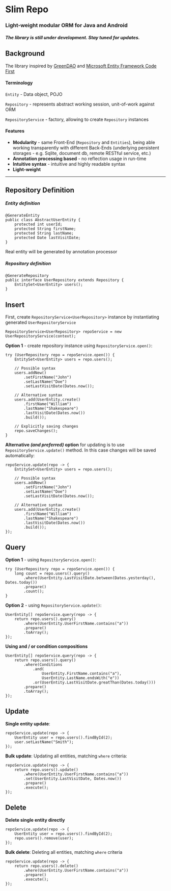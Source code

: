 # Slim Repo
### Light-weight modular ORM for Java and Android

##### The library is still under development. Stay tuned for updates.

Background
---

The library inspired by [GreenDAO](http://greendao-orm.com/ "GreenDAO") and [Microsoft Entity Framework Code First](https://msdn.microsoft.com/en-us/data/ee712907) 

#### Terminology

`Entity` - Data object, POJO 
 
`Repository` - represents abstract working session, unit-of-work against ORM

`RepositoryService` - factory, allowing to create `Repository` instances 

#### Features

* **Modularity** - same Front-End (`Repository` and `Entities`), being able working transparently with different Back-Ends (underlying persistent storages - e.g. Sqlite, document db, remote RESTful service, etc.)
* **Annotation processing based** - no reflection usage in run-time
* **Intuitive syntax** - intuitive and highly readable syntax
* **Light-weight**

---

Repository Definition
---

##### Entity definition
    @GenerateEntity
    public class AbstractUserEntity {
		protected int userId;
        protected String firstName;
        protected String lastName;
		protected Date lastVisitDate;
    }
Real entity will be generated by annotation processor

##### Repository definition
	@GenerateRepository
	public interface UserRepository extends Repository {
		EntitySet<UserEntity> users();
    }

Insert
---

First, create `RepositoryService<UserRepository>` instance by instantiating generated `UserRepositoryService`

	RepositoryService<UserRepository> repoService = new UserRepositoryService(context);

**Option 1** - create repository instance using `RepositoryService.open()`: 

	try (UserRepository repo = repoService.open()) {
		EntitySet<UserEntity> users = repo.users();

		// Possible syntax
		users.addNew()
			.setFirstName("John")
			.setLastName("Doe")
			.setLastVisitDate(Dates.now());

		// Alternative syntax
		users.add(UserEntity.create()
			.firstName("William")
			.lastName("Shakespeare")
			.lastVisitDate(Dates.now())
			.build());

		// Explicitly saving changes
		repo.saveChanges();
	}

**Alternative *(and preferred)* option** for updating is to use `RepositoryService.update()` method.
In this case changes will be saved automatically:

	repoService.update(repo -> {
		EntitySet<UserEntity> users = repo.users();

		// Possible syntax
		users.addNew()
			.setFirstName("John")
			.setLastName("Doe")
			.setLastVisitDate(Dates.now());

		// Alternative syntax
		users.add(UserEntity.create()
			.firstName("William")
			.lastName("Shakespeare")
			.lastVisitDate(Dates.now())
			.build());
	});

Query
---

**Option 1** - using `RepositoryService.open()`: 

	try (UserRepository repo = repoService.open()) {
		long count = repo.users().query()
			.where(UserEntity.LastVisitDate.between(Dates.yesterday(), Dates.today())
			.prepare()
			.count();
	}

**Option 2** - using `RepositoryService.update()`: 
 
	UserEntity[] repoService.query(repo -> {
		return repo.users().query()
			.where(UserEntity.UserFirstName.contains("a"))
			.prepare()
			.toArray();
	});

**Using and / or condition compositions**

	UserEntity[] repoService.query(repo -> {
		return repo.users().query()
			.where(Conditions
				.and(
					UserEntity.FirstName.contains("a"),
					UserEntity.LastName.endsWith("e"))
				.or(UserEntity.LastVisitDate.greatThan(Dates.today()))
			.prepare()
			.toArray();
	});

Update
---

**Single entity update**: 

	repoService.update(repo -> {
		UserEntity user = repo.users().findById(2);
		user.setLastName("Smith");
	});

**Bulk update**: Updating all entities, matching `where` criteria:
 
	repoService.update(repo -> {
		return repo.users().update()
			.where(UserEntity.UserFirstName.contains("a"))
			.set(UserEntity.LastVisitDate, Dates.now())
			.prepare()
			.execute();
	});

Delete
---

**Delete single entity directly**

	repoService.update(repo -> {
		UserEntity user = repo.users().findById(2);
		repo.users().remove(user);
	});

**Bulk delete**: Deleting all entities, matching `where` criteria

	repoService.update(repo -> {
		return repo.users().delete()
			.where(UserEntity.UserFirstName.contains("a"))
			.prepare()
			.execute();
	});
